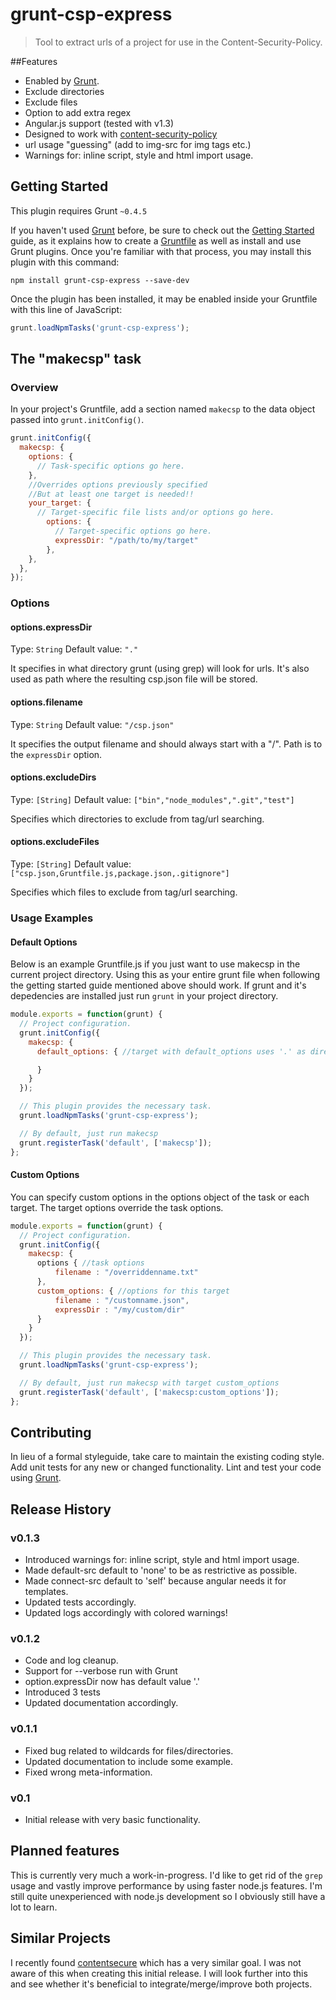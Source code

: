 # grunt-csp-express

> Tool to extract urls of a project for use in the Content-Security-Policy.

##Features

- Enabled by [Grunt](http://gruntjs.com/).
- Exclude directories
- Exclude files
- Option to add extra regex 
- Angular.js support (tested with v1.3)
- Designed to work with [content-security-policy](https://github.com/samuelerdtman/content-security-policy)
- url usage "guessing" (add to img-src for img tags etc.)
- Warnings for: inline script, style and html import usage.

## Getting Started
This plugin requires Grunt `~0.4.5`

If you haven't used [Grunt](http://gruntjs.com/) before, be sure to check out the [Getting Started](http://gruntjs.com/getting-started) guide, as it explains how to create a [Gruntfile](http://gruntjs.com/sample-gruntfile) as well as install and use Grunt plugins. Once you're familiar with that process, you may install this plugin with this command:

```shell
npm install grunt-csp-express --save-dev
```

Once the plugin has been installed, it may be enabled inside your Gruntfile with this line of JavaScript:

```js
grunt.loadNpmTasks('grunt-csp-express');
```

## The "makecsp" task

### Overview
In your project's Gruntfile, add a section named `makecsp` to the data object passed into `grunt.initConfig()`.

```js
grunt.initConfig({
  makecsp: {
    options: {
      // Task-specific options go here.
    },
	//Overrides options previously specified
	//But at least one target is needed!!
    your_target: {
      // Target-specific file lists and/or options go here.
		options: {
		  // Target-specific options go here.
		  expressDir: "/path/to/my/target"
		},
    },
  },
});
```

### Options

#### options.expressDir
Type: `String`
Default value: `"."`

It specifies in what directory grunt (using grep) will look for urls.
It's also used as path where the resulting csp.json file will be stored.

#### options.filename
Type: `String`
Default value: `"/csp.json"`

It specifies the output filename and should always start with a "/".
Path is to the `expressDir` option.

#### options.excludeDirs
Type: `[String]`
Default value: `["bin","node_modules",".git","test"]`

Specifies which directories to exclude from tag/url searching.

#### options.excludeFiles
Type: `[String]`
Default value: `["csp.json,Gruntfile.js,package.json,.gitignore"]`

Specifies which files to exclude from tag/url searching.

### Usage Examples

#### Default Options
Below is an example Gruntfile.js if you just want to use makecsp in the current project directory.
Using this as your entire grunt file when following the getting started guide mentioned above should work.
If grunt and it's depedencies are installed just run `grunt` in your project directory.

```js
module.exports = function(grunt) {
  // Project configuration.
  grunt.initConfig({
    makecsp: {
	  default_options: { //target with default_options uses '.' as directory

	  }
	}
  });

  // This plugin provides the necessary task.
  grunt.loadNpmTasks('grunt-csp-express');

  // By default, just run makecsp 
  grunt.registerTask('default', ['makecsp']);
};
```

#### Custom Options
You can specify custom options in the options object of the task or each target.
The target options override the task options.

```js
module.exports = function(grunt) {
  // Project configuration.
  grunt.initConfig({
    makecsp: {
	  options { //task options
		  filename : "/overriddenname.txt"
	  },
	  custom_options: { //options for this target
		  filename : "/customname.json",
		  expressDir : "/my/custom/dir"
	  }
	}
  });

  // This plugin provides the necessary task.
  grunt.loadNpmTasks('grunt-csp-express');

  // By default, just run makecsp with target custom_options
  grunt.registerTask('default', ['makecsp:custom_options']);
};
```

## Contributing
In lieu of a formal styleguide, take care to maintain the existing coding style. Add unit tests for any new or changed functionality. Lint and test your code using [Grunt](http://gruntjs.com/).

## Release History

### v0.1.3
- Introduced warnings for: inline script, style and html import usage.
- Made default-src default to 'none' to be as restrictive as possible.
- Made connect-src default to 'self' because angular needs it for templates.
- Updated tests accordingly.
- Updated logs accordingly with colored warnings!

### v0.1.2
- Code and log cleanup.
- Support for --verbose run with Grunt
- option.expressDir now has default value '.'
- Introduced 3 tests 
- Updated documentation accordingly. 

### v0.1.1
- Fixed bug related to wildcards for files/directories.
- Updated documentation to include some example.
- Fixed wrong meta-information.

### v0.1
- Initial release with very basic functionality.


## Planned features

This is currently very much a work-in-progress.
I'd like to get rid of the `grep` usage and vastly improve performance by using faster node.js features.
I'm still quite unexperienced with node.js development so I obviously still have a lot to learn. 

## Similar Projects

I recently found [contentsecure](https://github.com/Munter/contentsecure) which has a very similar goal.
I was not aware of this when creating this initial release.
I will look further into this and see whether it's beneficial to integrate/merge/improve both projects.
